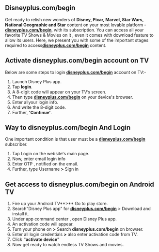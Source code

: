## Disneyplus.com/begin

Get ready to relish new wonders of **Disney, Pixar, Marvel, Star Wars, National Geographic and Star** content on your most lovable platform - [**disneyplus.com/begin**](), with its subscription. You can access all your favorite TV Shows & Movies on it , even it comes with download feature to allow its users. Here, we present you with some of the important stages required to access[**disneyplus.com/begin**]() content.




## Activate disneyplus.com/begin account on TV

Below are some steps to login [**disneyplus.com/begin**]()  account on TV:-
1. Launch Disney Plus app.
2. Tap **login**.
3. A 8-digit code will appear on your TV’s screen.
4. Then type [**disneyplus.com/begin**]() on your device's browser.
5. Enter allyour login info.
6. And write the 8-digit code.
7. Further, **'Continue'**.




## Way to disneyplus.com/begin And Login


One important condition is that user must be a  [**disneyplus.com/begin**]() subscriber.

1. Tap Login on the website's main page.
2. Now, enter email  login info 
3. Enter OTP , notified on the email.
4. Further, type Username **>**  Sign in



## Get access to disneyplus.com/begin on Android TV
1. Fire up your Android TV**>** Go to play store.
2. Search"Disney Plus app" for [**disneyplus.com/begin**]() > Download and install it.  
3. Under app command center , open Disney Plus app.
4. An activation code will appear.
5. Turn your phone on **>** Search **disneyplus.com/begin** on browser.
6. Enter all login credentials **>** also enter activation code from TV.
7. Click **"activate device"**
8. Now get ready to watch endless TV Shows and movies.
